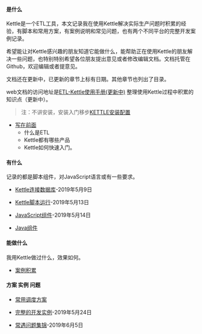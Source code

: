 #### 是什么


Kettle是一个ETL工具，本文记录我在使用Kettle解决实际生产问题时积累的经验，有脚本和常用方案，有案例说明和常见问题，也有两个不同平台的完整开发案例记录。

希望能让对Kettle感兴趣的朋友知道它能做什么，能帮助正在使用Kettle的朋友解决一些问题，也特别特别希望各位朋友提出意见或者修改编辑文档。文档托管在Github，欢迎编辑或者提意见。

文档还在更新中，已更新的章节上标有日期。其他章节也列出了目录。

web文档的访问地址是[ETL-Kettle使用手册(更新中)](https://missfoxw.github.io/pdi-kettle)
整理使用Kettle过程中积累的知识点（更新中）。

> 注：不讲安装，安装入门移步[KETTLE安装配置](https://www.cnblogs.com/missfox18/p/7215062.html)

<!-- #### 写在前面的话 -->
* [写在前面](/b.md)
  * 什么是ETL
  * Kettle都有哪些产品
  * Kettle如何快速入门。

#### 有什么
记录的都是脚本组件，对JavaScript语言或有一些要求。
<!-- #### Kettle连接数据库-2019年5月9日 -->

* [Kettle连接数据库](Kettle连接数据库/README.md)-2019年5月9日

<!-- #### Kettle脚本运行-2019年5月13日 -->

* [Kettle脚本运行](Kettle脚本运行/README.md)-2019年5月13日

<!-- #### JavaScript组件-2019年5月14日 -->
* [JavaScript组件](JavaScript组件/README.md)-2019年5月14日

<!-- #### Java相关组件 -->
* [Java组件](Java相关组件/README.md)
<!-- #### 我的案例积累 -->

#### 能做什么
我用Kettle做过什么，效果如何。

* [案例积累](我的案例积累/README.md)

<!-- #### 常用调度方案 -->

#### 方案 实例 问题

* [常用调度方案](常用调度方案/README.md)

<!-- #### 完整的开发实例-2019年5月24日 -->


- [完整的开发实例](完整的开发实例/README.md)-2019年5月24日

<!-- #### 常遇到的问题集锦 -->

* [常遇问题集锦](常遇到的问题集锦/README.md)-2019年6月5日

